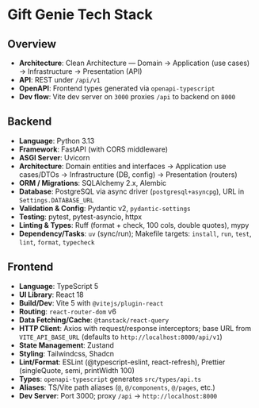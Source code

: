 # Gift Genie Tech Stack

## Overview
- **Architecture**: Clean Architecture — Domain → Application (use cases) → Infrastructure → Presentation (API)
- **API**: REST under `/api/v1`
- **OpenAPI**: Frontend types generated via `openapi-typescript`
- **Dev flow**: Vite dev server on `3000` proxies `/api` to backend on `8000`

## Backend
- **Language**: Python 3.13
- **Framework**: FastAPI (with CORS middleware)
- **ASGI Server**: Uvicorn
- **Architecture**: Domain entities and interfaces → Application use cases/DTOs → Infrastructure (DB, config) → Presentation (routers)
- **ORM / Migrations**: SQLAlchemy 2.x, Alembic
- **Database**: PostgreSQL via async driver (`postgresql+asyncpg`), URL in `Settings.DATABASE_URL`
- **Validation & Config**: Pydantic v2, `pydantic-settings`
- **Testing**: pytest, pytest-asyncio, httpx
- **Linting & Types**: Ruff (format + check, 100 cols, double quotes), mypy
- **Dependency/Tasks**: `uv` (sync/run); Makefile targets: `install`, `run`, `test`, `lint`, `format`, `typecheck`

## Frontend
- **Language**: TypeScript 5
- **UI Library**: React 18
- **Build/Dev**: Vite 5 with `@vitejs/plugin-react`
- **Routing**: `react-router-dom` v6
- **Data Fetching/Cache**: `@tanstack/react-query`
- **HTTP Client**: Axios with request/response interceptors; base URL from `VITE_API_BASE_URL` (defaults to `http://localhost:8000/api/v1`)
- **State Management**: Zustand
- **Styling**: Tailwindcss, Shadcn
- **Lint/Format**: ESLint (@typescript-eslint, react-refresh), Prettier (singleQuote, semi, printWidth 100)
- **Types**: `openapi-typescript` generates `src/types/api.ts`
- **Aliases**: TS/Vite path aliases (`@`, `@/components`, `@/pages`, etc.)
- **Dev Server**: Port 3000; proxy `/api` → `http://localhost:8000`

